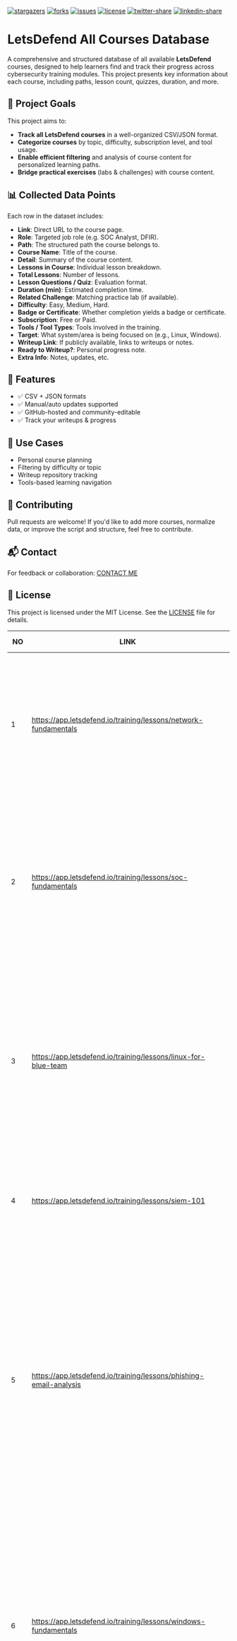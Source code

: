 [![stargazers](https://img.shields.io/github/stars/adnan-kutay-yuksel/letsdefend-all-courses-database)](https://github.com/adnan-kutay-yuksel/letsdefend-all-courses-database/stargazers)
[![forks](https://img.shields.io/github/forks/adnan-kutay-yuksel/letsdefend-all-courses-database)](https://github.com/adnan-kutay-yuksel/letsdefend-all-courses-database/network/members)
[![issues](https://img.shields.io/github/issues/adnan-kutay-yuksel/letsdefend-all-courses-database)](https://github.com/adnan-kutay-yuksel/letsdefend-all-courses-database/issues)
[![license](https://img.shields.io/github/license/adnan-kutay-yuksel/letsdefend-all-courses-database)](https://github.com/adnan-kutay-yuksel/letsdefend-all-courses-database/blob/main/LICENSE)
[![twitter-share](https://img.shields.io/twitter/url?style=social&url=https%3A%2F%2Fgithub.com%2Fadnan-kutay-yuksel%2Fletsdefend-all-courses-database)](https://twitter.com/intent/tweet?text=Check%20out%20the%20LetsDefend%20Courses%20Database%20project%20on%20GitHub!&url=https%3A%2F%2Fgithub.com%2Fadnan-kutay-yuksel%2Fletsdefend-all-courses-database)
[![linkedin-share](https://img.shields.io/badge/Share-on%20LinkedIn-blue)](https://www.linkedin.com/shareArticle?mini=true&url=https%3A%2F%2Fgithub.com%2Fadnan-kutay-yuksel%2Fletsdefend-all-courses-database&title=Check%20out%20the%20LetsDefend%20Courses%20Database%20project&summary=Explore%20all%20courses%20from%20LetsDefend%20in%20a%20well-organized%20database!&source=LinkedIn)


# LetsDefend All Courses Database

A comprehensive and structured database of all available **LetsDefend** courses, designed to help learners find and track their progress across cybersecurity training modules. This project presents key information about each course, including paths, lesson count, quizzes, duration, and more.

## 🎯 Project Goals
 
This project aims to:

- **Track all LetsDefend courses** in a well-organized CSV/JSON format.
- **Categorize courses** by topic, difficulty, subscription level, and tool usage.
- **Enable efficient filtering** and analysis of course content for personalized learning paths.
- **Bridge practical exercises** (labs & challenges) with course content.

## 📊 Collected Data Points

Each row in the dataset includes:

- **Link**: Direct URL to the course page.
- **Role**: Targeted job role (e.g. SOC Analyst, DFIR).
- **Path**: The structured path the course belongs to.
- **Course Name**: Title of the course.
- **Detail**: Summary of the course content.
- **Lessons in Course**: Individual lesson breakdown.
- **Total Lessons**: Number of lessons.
- **Lesson Questions / Quiz**: Evaluation format.
- **Duration (min)**: Estimated completion time.
- **Related Challenge**: Matching practice lab (if available).
- **Difficulty**: Easy, Medium, Hard.
- **Badge or Certificate**: Whether completion yields a badge or certificate.
- **Subscription**: Free or Paid.
- **Tools / Tool Types**: Tools involved in the training.
- **Target**: What system/area is being focused on (e.g., Linux, Windows).
- **Writeup Link**: If publicly available, links to writeups or notes.
- **Ready to Writeup?**: Personal progress note.
- **Extra Info**: Notes, updates, etc.

## 🚀 Features

- ✅ CSV + JSON formats
- ✅ Manual/auto updates supported
- ✅ GitHub-hosted and community-editable
- ✅ Track your writeups & progress

## 🧠 Use Cases

- Personal course planning
- Filtering by difficulty or topic
- Writeup repository tracking
- Tools-based learning navigation

## 🤝 Contributing

Pull requests are welcome! If you'd like to add more courses, normalize data, or improve the script and structure, feel free to contribute.

## 📬 Contact

For feedback or collaboration: [CONTACT ME](mailto:a.k.yuksel@hotmail.com)

## 📄 License

This project is licensed under the MIT License. See the [LICENSE](LICENSE) file for details.





| **NO** | **LINK** | **ROLE** | **PATH** | **COURSE NAME** | **DETAIL** | **LESSONS IN COURSE** | **TOTAL LESSONS** | **LESSON QUESTIONS** | **LESSON QUIZ** | **DURATION  (MIN)** | **RELATED CHALLENGE** | **DIFFICULTY** | **SUBSCRIPTION** | **TOOLS** | **TOOL TYPES** | **TARGET** | **WRITEUP LINK** |
|---|---|---|---|---|---|---|---|---|---|---|---|---|---|---|---|---|---|
| 1 | https://app.letsdefend.io/training/lessons/network-fundamentals | Security Analyst | Career Switch to Cybersecurity Cybersecurity for Students Google Cybersecurity Certificate Preparation Path CompTIA CySA+ Preparation Path | Network Fundamentals | Every SOC Analyst needs to understand how the network works. With this strong basic knowledge, other technical stuff will be easier to understand. | About Network Fundamentals Course Introduction to Network Fundamentals Types of Networks Network Topologies OSI Reference Model Network Devices TCP/IP Model IP Addressing Mechanism Network Address Translation (NAT) | 9 | 16 | 1 | 90 | - | Beginner | Free | - | - | Network | https://medium.com/traditional-cyber-security/letsdefend-network-fundamentals-course-writeup-84e67ff4fe01 |
| 2 | https://app.letsdefend.io/training/lessons/soc-fundamentals | Security Analyst | Google Cybersecurity Certificate Preparation Path CompTIA CySA+ Preparation Path SOC Analyst Learning Path | SOC Fundamentals | This training explains how SOC works and which tools we use for investigation. Very good start for beginners. | Introduction to SOC SOC Types and Roles SOC Analyst and Their Responsibilities SIEM and Analyst Relationship Log Management EDR - Endpoint Detection and Response SOAR (Security Orchestration Automation and Response) Threat Intelligence Feed Common Mistakes made by SOC Analysts | 9 | 11 | 1 | 30 | - | Beginner | Free |  |  | Mixed | - |
| 3 | https://app.letsdefend.io/training/lessons/linux-for-blue-team | Security Analyst | Career Switch to Cybersecurity Cybersecurity for Students Google Cybersecurity Certificate Preparation Path CompTIA CySA+ Preparation Path | Linux for Blue Team | Linux fundamentals for getting started in cybersecurity | About This Course Introduction to Linux Linux File System Hierarchy Basic Terminal Commands - 1 Basic Terminal Commands - 2 Permissions Management User Management and Groups Archive File Formats Process Management Network Management Package Management Service Management Scheduled Tasks | 13 | 21 | 1 | 240 | - | Beginner | Free | - | - | Linux | https://medium.com/traditional-cyber-security/letsdefend-linux-for-blue-team-course-writeup-207e321c55a8 |
| 4 | https://app.letsdefend.io/training/lessons/siem-101 | Security Analyst | SIEM Engineer Career Path Google Cybersecurity Certificate Preparation Path SOC Analyst Learning Path | SIEM 101 | What do SOC Analysts need to know about SIEM? | SIEM Introduction Log Collection Log Aggregation and Parsing Log Storage Alerting | 5 | 8 | 1 | 30 | - | Beginner | Free | - | - | Mixed | https://medium.com/traditional-cyber-security/letsdefend-siem-101-course-writeup-07176df6f509 |
| 5 | https://app.letsdefend.io/training/lessons/phishing-email-analysis | Security Analyst | CompTIA CySA+ Preparation Path SOC Analyst Learning Path | Phishing Email Analysis | Learn how to analysis of the most common attack vector in the cyber security industry. | Introduction to Phishing Information Gathering What is an Email Header and How to Read Them? Email Header Analysis Static Analysis Dynamic Analysis Additional Techniques Practice with SOC Alert 86 - SOC141 - Phishing URL Detected 82 - SOC140 - Phishing Mail Detected - Suspicious Task Scheduler 52 - SOC120 - Phishing Mail Detected - Internal to Internal 45 - SOC114 - Malicious Attachment Detected - Phishing Alert CHALLENGE - Phishing Email | 7 | 11 | 1 | 60 | 1 | Beginner | Free |  |  | Mixed | - |
| 6 | https://app.letsdefend.io/training/lessons/windows-fundamentals | Security Analyst | Career Switch to Cybersecurity Cybersecurity for Students CompTIA CySA+ Preparation Path | Windows Fundamentals | As a SOC Analyst or an analyst candidate, you should learn Windows operating system fundamentals. | About the Windows Fundamentals Course Introduction to Windows Windows Filesystems Directory Structure Windows Command Line Windows Users and Groups Permissions Management on Windows Windows Process Management Windows Services Task Scheduler Windows Windows Registry Windows Firewall Event Logs Windows Management Instrumentation (WMI) | 14 | 32 | 1 | 240 | - | Beginner | Free | Process Hacker | Forensics Tools | Mixed | https://medium.com/traditional-cyber-security/letsdefend-windows-fundamentals-course-writeup-2be4d182fe35 |
| 7 | https://app.letsdefend.io/training/lessons/data-management | Security Analyst | - | Data Management | Learn how to manage your data in the corporate network | Introduction to Data Management Data Models Building a Database Lab SQL(Structured Query Language) SQL(Structured Query Language) - 2 SQL(Structured Query Language) - 3 | 6 | 26 | 1 | 60 | - | Beginner | Premium |  |  | Mixed | - |
| 8 | https://app.letsdefend.io/training/lessons/identifying-threats-and-malicious-software | Incident Responder | - | Identifying Threats and Malicious Software | Learn to identify common threats and malicious software in this cybersecurity course on LetsDefend. | Introduction System Vulnerabilities and Security Measures Key Threats and Mitigation Strategies Physical Security Threats Understanding Malicious Software Various Types of Malicious Software Hardware and Device Considerations Recap the Lessons for Security+ | 8 | 19 | 1 | 60 | - | Easy | Premium | - | - | Mixed | - |
| 9 | https://app.letsdefend.io/training/lessons/understanding-types-of-attacks | Incident Responder | - | Understanding Types of Attacks | Master cyber threats with the "Understanding Types of Attacks" course for CompTIA Security+ on LetsDefend. Learn key attack types and defense strategies! | Introduction Understanding Social Engineering Social Engineering Attacks Identifying Network Attacks Network-Based Attacks and Prevention Strategies Understanding Password-Based Attacks Recap of Understanding Types of Attacks | 7 | 17 | 1 | 45 | - | Easy | Premium |  |  | Mixed | - |
| 10 | https://app.letsdefend.io/training/lessons/threat-hunting-tools | Threat Hunter | - | Threat Hunting Tools | Discover key techniques in threat hunting tools, mastering cybersecurity strategies and fortifying your digital defenses with practical, in-depth training. | Categories of Threat Hunting Tools Data Collection Tools Data Analysis Tools Network Monitoring Tools Endpoint Detection and Response (EDR) Tools Cyber Threat Intelligence (CTI) Tools Integration and Automation of Threat Hunting Tools | 7 | 11 | 1 | 90 | - | Easy | Premium |  |  | Mixed | https://akyuksel.medium.com/letsdefend-threat-hunting-tools-course-writeup-4a0975eb10fc |
| 11 | https://app.letsdefend.io/training/lessons/introduction-to-threat-hunting | Threat Hunter | - | Introduction to Threat Hunting | Learn the essentials of threat hunting in cybersecurity. This course teaches you to identify and analyze security threats, equipping you with real-world protection skills. | Introduction Threat Hunting Team and Competencies Threat Hunting Methodologies Hypothesis-Driven Approach IoC-Based Approach Threat Hunting Life Cycle | 6 | 8 | 1 | 60 | - | Easy | Premium |  |  | Mixed | - |
| 12 | https://app.letsdefend.io/training/lessons/data-recovery | DFIR | - | Data Recovery | Gain expert techniques in data recovery. Learn to retrieve lost information with practical skills and insights from industry professionals. | Introduction to Data Recovery Digital Forensics and Data Recovery Data Carving Data Recovery Data Recovery with Autopsy Hard Disk Drive(HDD) and Solid-State Drive(SSD) | 6 | 12 | 1 | 120 | - | Easy | Premium |  |  | Mixed | - |
| 13 | https://app.letsdefend.io/training/lessons/aws-forensics | Cloud Security Engineer | - | AWS Forensics | Learn AWS forensics techniques, focusing on cloud security investigations and threat analysis best practices. | Introduction Understanding the Cloud Forensics Cloud Service Models Shared Responsibility Model Amazon IaaS (Infrastructure as a Service) Model Digital Forensics on AWS Memory Imaging on AWS Disk Forensics on AWS | 8 | 13 | 1 | 120 | - | Easy | Premium |  |  | Mixed | - |
| 14 | https://app.letsdefend.io/training/lessons/before-the-dfir | DFIR | - | Before the DFIR | Build DFIR skills with 'Before the DFIR' covering methodology, preparation, tool selection, first response, and team communication essentials. | Introduction DFIR Methodology Importance of the Preparation Phase Selection of Tools and Techniques First Response and Emergency Procedures Team Communication and Coordination | 6 | 8 | 1 | 60 | - | Easy | Premium |  |  | Mixed | - |
| 15 | https://app.letsdefend.io/training/lessons/understanding-malware | DFIR | DFIR Learning Path | Understanding Malware | Explore malware intricacies with 'Understanding Malware': a DFIR-centric course to develop your skills in digital forensics and incident response. | Introduction Types of Malware Threat Actor Groups C2 Technologies | 4 | 13 | 1 | 45 | - | Easy | Premium |  |  | Mixed | - |
| 16 | https://app.letsdefend.io/training/lessons/software-development-basics-and-sdlc | Information Security Specialist | Information Security Specialist Career Path | Software Development Basics And SDLC | Discover the essentials of software development and explore the Software Development Life Cycle (SDLC) with our comprehensive course on LetsDefend. | Introduction to Software Development Basics Basic Definition for Software Development Definition of SDLC and the Need for SDLC SDLC Management Process SDLC Engineering Process SDLC Models DevOps and DevSecOps SDLC Standards And Guidelines | 8 | 11 | 1 | 60 | - | Easy | Premium |  |  | Mixed | - |
| 17 | https://app.letsdefend.io/training/lessons/new-generation-it-infrastructures | Information Security Specialist | Information Security Specialist Career Path | New Generation IT Infrastructures | Designed for InfoSec specialists, this course delves into advanced IT infrastructures, offering insights into cutting-edge technologies for a secure cybersecurity career. | Introduction to New Generation IT Infrastructures Cloud Computing Virtualization Internet of Things Cyber Physical Systems | 5 | 12 | 1 | 60 | - | Easy | Premium |  |  | Mixed | - |
| 18 | https://app.letsdefend.io/training/lessons/business-continuity-management | Information Security Specialist | Information Security Specialist Career Path | Business Continuity Management | Learn crucial strategies in "Business Continuity Management." Ensure your business stays resilient and operational during disruptions with this comprehensive course. | Introduction to Business Continuity Management Business Continuity Project Initiation Business Impact Analysis Resource Prioritization and Action Plan Backup and Business Continuity Infrastructure Training, Testing and Maintenance Business Continuity Guidelines | 7 | 9 | 1 | 60 | - | Easy | Premium |  |  | Mixed | - |
| 19 | https://app.letsdefend.io/training/lessons/how-to-investigate-a-siem-alert | Security Analyst | Career Switch to Cybersecurity Cybersecurity for Students SOC Analyst Learning Path | How to Investigate a SIEM Alert? | Learn how to effectively investigate SIEM alerts in our practical course. Boost your cybersecurity skills and stay ahead of threats! | Introduction to SIEM Alerts Detection Case Creation and Playbook Initiation Email Analysis Network and Log Analysis Endpoint Analysis Result | 7 | 20 | - | 120 | - | Easy | Free |  |  | Mixed | - |
| 20 | https://app.letsdefend.io/training/lessons/computer-crime-and-legal-issues | Information Security Specialist | Information Security Specialist Career Path | Computer Crime and Legal Issues | Explore the intersection of technology and law in understanding, preventing, and prosecuting computer-related crimes. | Introduction to Cybercrime and Legal Issues Categorization of Computer Crimes Categorization of Legal Systems and Laws Important Laws and Regulations Intellectual Property Protection Investigation Process and Evidence | 6 | 8 | 1 | 120 | - | Easy | Premium |  |  | Mixed | - |
| 21 | https://app.letsdefend.io/training/lessons/physical-security | Information Security Specialist | Information Security Specialist Career Path | Physical Security | Master the art of safeguarding digital infrastructure with expertly crafted physical security strategies in this indispensable Blue Team course. | Introduction to Physical Security Developing A Physical Security Roadmap Site Selection and Positioning of Critical Systems Physical Security Controls Environmental Controls Fire Prevention, Detection, and Suppression | 6 | 7 | 1 | 60 | - | Easy | Premium |  |  | Mixed | - |
| 22 | https://app.letsdefend.io/training/lessons/security-audit-and-testing | Information Security Specialist | Information Security Specialist Career Path Google Cybersecurity Certificate Preparation Path | Security Audit and Testing | Learn how to assess and enhance the security posture of systems through comprehensive auditing and testing methodologies. | Introduction to Security Audit and Testing Security Audit Security Controls and Penetration Tests - 1 Security Controls and Penetration Tests - 2 Functional Controls | 5 | 8 | 1 | 60 | - | Easy | Premium |  |  | Mixed | - |
| 23 | https://app.letsdefend.io/training/lessons/aws-identity-and-access-management | Cloud Security Engineer | AWS Security Learning Path | AWS Identity and Access Management | Learn how to effectively manage user identities and control access to AWS resources. | Introduction to AWS IAM IAM Basics and Concepts User Management Group and Role Management Group and Role Management - 2 Policy Management Access Keys and Multi-factor Authentication (MFA) | 7 | 14 | - | 60 | - | Easy | Premium |  |  | Mixed | - |
| 24 | https://app.letsdefend.io/training/lessons/aws-incident-manager-system-manager | Cloud Security Engineer | AWS Security Learning Path | AWS Incident Manager - System Manager | Learn to effectively manage and respond to incidents within AWS environments using Incident Manager and System Manager tools. | Introduction to AWS Incident Management What is AWS System Manager? AWS Incident Manager AWS Incident Manager Real-World Example | 4 | 10 | - | 60 | - | Easy | Premium |  |  | Mixed | - |
| 25 | https://app.letsdefend.io/training/lessons/siem-basics-installation-and-configuration | Detection Engineer | SIEM Engineer Career Path CompTIA CySA+ Preparation Path Detection Engineering Path | SIEM Basics, Installation and Configuration | Discover the fundamentals of SIEM through hands-on installation and configuration guidance in this course | Introduction to SIEM SIEM Components Common SIEM Products SIEM Installation Planning SIEM Installation Planning - 2 SIEM Installation and Configuration To-Do List after SIEM Installation | 7 | 9 | 1 | 45 | - | Easy | Free |  |  | Mixed | - |
| 26 | https://app.letsdefend.io/training/lessons/introduction-to-powershell | Detection Engineer | Detection Engineering Path Programming for Cybersecurity | Introduction to PowerShell | Discover PowerShell essentials: installation, commands, optimization, and error handling | Introduction to PowerShell Installing the Powershell Environment Basics of Powershell Commands Basics of Powershell Commands - 2 File and Directory Operations in Powershell Optimization and Error Handling | 6 | 14 | 1 | 120 | - | Easy | Premium |  |  | Mixed | - |
| 27 | https://app.letsdefend.io/training/lessons/password-management | Detection Engineer | Detection Engineering Path | Password Management | Secure your digital world with our Password Management course, empowering you to protect your valuable information | Password Creation Principles Password Update and Change Password Storage and Encryption Password Sharing and Communication Password Theft and Threats Password Managers and Automatic Encryption Tools | 6 | 10 | 1 | 60 | - | Easy | Premium |  |  | Mixed | - |
| 28 | https://app.letsdefend.io/training/lessons/network-packet-analysis | Security Analyst | Google Cybersecurity Certificate Preparation Path CompTIA CySA+ Preparation Path | Network Packet Analysis | Master network analysis: diagnose issues, detect threats, optimize performance with packet inspection. Learn protocols & tools. | Introduction to Network Packet Analysis TcpDump Wireshark Tshark NetworkMiner | 5 | 8 | 1 | 120 | - | Easy | Free |  |  | Mixed | - |
| 29 | https://app.letsdefend.io/training/lessons/cyber-kill-chain | Security Analyst | CompTIA CySA+ Preparation Path SOC Analyst Learning Path | Cyber Kill Chain | Cyber Kill Chain is important for the SOC analyst to have a better understanding of the stages of a cyber attack and to determine which action(s) the cyber attack starts with and which action(s) follows. | Introduction to Cyber Kill Chain Cyber Kill Chain Steps Reconnaissance Weaponization Delivery Exploitation Installation Command and Control (C2) Actions on Objectives | 9 | 13 | 1 | 60 | - | Easy | Free |  |  | Mixed | - |
| 30 | https://app.letsdefend.io/training/lessons/mitre-attck-framework | Security Analyst | CompTIA CySA+ Preparation Path SOC Analyst Learning Path | MITRE ATT&CK Framework | MITRE ATT&CK Framework, an important structure for SOC analysts will be covered. This is an entry-level training that consists mainly of theoretical knowledge. | Introductory Information About MITRE Course Introduction to MITRE Matrix Tactics Techniques and Sub-Techniques Mitigations Groups Software | 8 | 19 | 1 | 60 | - | Easy | Free |  |  | Mixed | - |
| 31 | https://app.letsdefend.io/training/lessons/network-protocols-2 | Security Analyst | Career Switch to Cybersecurity Cybersecurity for Students Google Cybersecurity Certificate Preparation Path | Network Protocols - 2 | Learn fundamentals of the application level protocols such as FTP, HTTP, SSH, etc. | Introduction to Network Protocols - 2 File Transfer Protocol (FTP) - 1 File Transfer Protocol (FTP) - 2 Secure Shell Protocol (SSH) Hypertext Transfer Protocol (HTTP) - 1 Hypertext Transfer Protocol (HTTP) - 2 Dynamic Host Configuration Protocol (DHCP) | 70 | 20 | 1 | 120 | - | Easy | Free |  |  | Mixed | https://akyuksel.medium.com/letsdefend-network-protocols-2-course-writeup-8cdde933698e |
| 32 | https://app.letsdefend.io/training/lessons/security-solutions | Security Analyst | Google Cybersecurity Certificate Preparation Path SOC Analyst Learning Path | Security Solutions | Get familiar with Firewall, IPS/IDS, Antivirus, EDR and more! | Introduction to Security Solutions Intrusion Detection System (IDS) Intrusion Prevention System (IPS) Firewall Endpoint Detection and Response (EDR) Antivirus Software (AV) Sandbox Solutions Data Loss Prevention (DLP) Asset Management Solutions Web Application Firewall (WAF) Load Balancer Proxy Server Email Security Solutions | 13 | 28 | 1 | 180 | - | Easy | Premium |  |  | Mixed | - |
| 33 | https://app.letsdefend.io/training/lessons/network-protocols | Security Analyst | Career Switch to Cybersecurity Cybersecurity for Students Google Cybersecurity Certificate Preparation Path | Network Protocols | If you want to investigate suspicious network activities, you need to know how network protocols work and what evidence you can extract. Learn how it works and how you can use it as an analyst. | Introduction to Network Protocols Transmission Control Protocol (TCP) - 1 Transmission Control Protocol (TCP) - 2 User Datagram Protocol (UDP) Domain Name System (DNS) - 1 Domain Name System (DNS) - 2 Telnet (Teletype Network) Protocol | 70 | 20 | 1 | 120 | - | Easy | Free | Wireshark | Traffic Analysis Tools | Mixed | https://medium.com/traditional-cyber-security/letsdefend-network-protocols-course-writeup-e6736fe599ba |
| 34 | https://app.letsdefend.io/training/lessons/network-fundamentals-ii | Security Analyst | Career Switch to Cybersecurity Cybersecurity for Students Google Cybersecurity Certificate Preparation Path CompTIA CySA+ Preparation Path | Network Fundamentals II | With this course, you'll get deep into the network details. | Introduction to Network Fundamentals 2 Basic Concepts Virtual Local Area Network (VLAN) Virtual Private Network (VPN) Network Protocols OSI Reference Model Media Access Control (MAC) Address Address Resolution Protocol (ARP) Internet Protocol (IP) Internet Control Message Protocol (ICMP) Routing | 11 | 25 | 1 | 90 | - | Easy | Premium | - | - | Mixed | https://medium.com/traditional-cyber-security/letsdefend-network-fundamentals-ii-course-writeup-1a3989a2b734 |
| 35 | https://app.letsdefend.io/training/lessons/malware-analysis-fundamentals | Security Analyst | Career Switch to Cybersecurity Cybersecurity for Students CompTIA CySA+ Preparation Path Malware Analysis Skill Path SOC Analyst Learning Path | Malware Analysis Fundamentals | Malware Analysis Fundamentals | Introduction to Malware Analysis How Malware Analysis Help SOC Analysts Malware Definition and Malware Types What Should a Malware Analyst Know Which Approach Should You Choose When Analyzing Malware? Dynamic Analysis Example Using AnyRun 29 Addresses to Analyze Malware Faster Practice with SOC Alert 14 - SOC104 - Malware Detected 83 - SOC119 - Proxy - Malicious Executable File Detected 36 - SOC104 - Malware Detected 85 - SOC109 - Emotet Malware Detected CHALLENGE - Malicious Doc CHALLENGE - Malicious VBA CHALLENGE - Remote Working | 7 | 13 | 1 | - | 3 | Easy | Free |  |  | Mixed | - |
| 36 | https://app.letsdefend.io/training/lessons/google-cloud-forensics | Cloud Security Engineer | - | Google Cloud Forensics | Elevate your Google Cloud Forensics skills through practical exercises. Strengthen your cybersecurity expertise and effectively secure cloud environments. | Introduction Understanding the Cloud Forensics Cloud Service Models Shared Responsibility Model Google Cloud Platform IaaS Model Digital Forensics On Google Cloud Memory Imaging On Google Cloud Digital Forensics Workstation on Google Cloud | 8 | 13 | 1 | 120 | - | Medium | Premium |  |  | Mixed | - |
| 37 | https://app.letsdefend.io/training/lessons/linux-data-acquisition | DFIR | - | Linux Data Acquisition | Learn Linux data acquisition to boost your cybersecurity skills. Acquire practical techniques for effectively safeguarding vital information today. | Introduction  Volatile and Non-Volatile Data on Linux  Live Data Acquisition on Linux  Live Data Acquisition Tools for Linux  Live Data Acquisition Example  Dynamic Acquisition on Linux  Dynamic Acquisition on Linux - 2  Copy and Duplicate on Linux  Secure Data Copy Tools for Linux  Linux Data Acquisition  | 9 | 20 | 1 | 180 | - | Medium | Premium |  |  | Mixed | - |
| 38 | https://app.letsdefend.io/training/lessons/azure-forensics | Cloud Security Engineer | - | Azure Forensics | Explore Azure Forensics to build essential skills for investigating cloud security incidents. Engage with real-world scenarios to safeguard data. | Introduction Understanding the Cloud Forensics Cloud Service Models Shared Responsibility Model Azure IaaS (Infrastructure as a Service) Model Digital Forensics on Azure Memory Imaging on Azure Digital Forensics Workstation on Azure | 8 | 13 | 1 | 120 | - | Medium | Premium |  |  |  | - |
| 39 | https://app.letsdefend.io/training/lessons/windows-data-acquisition | DFIR | DFIR Learning Path | Windows Data Acquisition | Enhance your cybersecurity skills with the "Windows Data Acquisition" course on LetsDefend. Master techniques for effective data retrieval and analysis on Windows systems. |  |  |  |  |  |  | Medium | Premium |  |  |  | - |
| 40 | https://app.letsdefend.io/training/lessons/basics-of-hard-disks-and-file-systems | DFIR | DFIR Learning Path | Basics of Hard Disks and File Systems | Explore the fundamentals of hard disks and file systems in this course, essential for Digital Forensics and Incident Response (DFIR) skills. |  |  |  |  |  |  | Medium | Premium |  |  |  | - |
| 41 | https://app.letsdefend.io/training/lessons/identity-and-access-management | Information Security Specialist | Information Security Specialist Career Path | Identity and Access Management | Develop critical cybersecurity skills with the "Identity and Access Management" course on LetsDefend. |  |  |  |  |  |  | Medium | Premium |  |  |  | - |
| 42 | https://app.letsdefend.io/training/lessons/asset-management-and-data-classification | Information Security Specialist | Information Security Specialist Career Path | Asset Management and Data Classification | Learn asset management and data classification. Master asset categorization, valuation, and data protection techniques for robust cyber defense. |  |  |  |  |  |  | Medium | Premium |  |  |  | - |
| 43 | https://app.letsdefend.io/training/lessons/dfir-with-edr | DFIR | DFIR Learning Path | DFIR with EDR | Gain practical DFIR skills with EDR in this course. Learn to detect, analyze, and respond to cyber threats effectively. Advance your cybersecurity expertise today! |  |  |  |  |  |  | Medium | Premium |  |  |  | - |
| 44 | https://app.letsdefend.io/training/lessons/advanced-windows-forensics | DFIR | - | Advanced Windows Forensics | Discover "Advanced Windows Forensics," a course designed to teach advanced techniques for investigating, analyzing, and solving complex cybercrimes. Ideal for professionals. |  |  |  |  |  |  | Medium | Premium |  |  |  | - |
| 45 | https://app.letsdefend.io/training/lessons/aws-shield | Cloud Security Engineer | AWS Security Learning Path | AWS Shield | Learn AWS Shield essentials: Secure your cloud infrastructure with effective DDoS protection strategies for reliable application defense on Amazon Web Services. |  |  |  |  |  |  | Medium | Premium |  |  |  | - |
| 46 | https://app.letsdefend.io/training/lessons/email-forensics | DFIR | DFIR Learning Path | Email Forensics | Explore the intricacies of email evidence with our "Email Forensics" course, focusing on investigation and analysis techniques. |  |  |  |  |  |  | Medium | Premium |  |  |  | - |
| 47 | https://app.letsdefend.io/training/lessons/information-security-guidelines | Information Security Specialist | Information Security Specialist Career Path | Information Security Guidelines | Learn critical Information Security Guidelines to safeguard data and enhance cybersecurity skills with our comprehensive course. |  |  |  |  |  |  | Medium | Premium |  |  |  | - |
| 48 | https://app.letsdefend.io/training/lessons/anti-forensic-techniques | DFIR | DFIR Learning Path | Anti-Forensic Techniques | Learn advanced strategies to conceal digital traces in our 'Anti-Forensic Techniques' course for cybersecurity professionals. |  |  |  |  |  |  | Medium | Premium |  |  |  | - |
| 49 | https://app.letsdefend.io/training/lessons/network-forensics | DFIR | DFIR Learning Path | Network Forensics | Discover Network Forensics techniques through hands-on labs using advanced cybersecurity tools. |  |  |  |  |  |  | Medium | Premium |  |  |  | - |
| 50 | https://app.letsdefend.io/training/lessons/system-architecture-and-hardware-security | Information Security Specialist | Information Security Specialist Career Path | System Architecture and Hardware Security | Explore the relationship between system architecture and hardware security in this course. |  |  |  |  |  |  | Medium | Premium |  |  |  | - |
| 51 | https://app.letsdefend.io/training/lessons/risk-management | Information Security Specialist | Information Security Specialist Career Path | Risk Management | Strengthen the risk management skills of information security professionals with specialized training tailored to the digital environment. |  |  |  |  |  |  | Medium | Premium |  |  |  | - |
| 52 | https://app.letsdefend.io/training/lessons/cloud-armor-network-security | Cloud Security Engineer | - | Cloud Armor Network Security | Learn how to safeguard your cloud infrastructure with advanced network security techniques in the Cloud Armor Network Security course. |  |  |  |  |  |  | Medium | Premium |  |  |  | - |
| 53 | https://app.letsdefend.io/training/lessons/aws-cloudtrail-unveiling-aws-account-activity | Cloud Security Engineer | AWS Security Learning Path | AWS CloudTrail: Unveiling AWS Account Activity | AWS CloudTrail allows for detailed monitoring and auditing of your AWS account activity, enabling robust security and compliance measures for your cloud environment. | Introduction to AWS CloudTrail Course What is AWS CloudTrail? Interpreting CloudTrail Real World Examples | 4 | 13 | - | 45 | - | Medium | Premium |  |  |  | - |
| 54 | https://app.letsdefend.io/training/lessons/information-security-basics | Information Security Specialist | Information Security Specialist Career Path | Information Security Basics | This course equips learners with vital skills to fortify digital defenses against evolving cyber threats in information security. |  |  |  |  |  |  | Medium | Premium |  |  |  | - |
| 55 | https://app.letsdefend.io/training/lessons/amazon-virtual-private-cloud-vpc | Cloud Security Engineer | AWS Security Learning Path | Amazon Virtual Private Cloud (VPC) | This course covers Amazon Virtual Private Cloud (VPC) to enhance your understanding of cloud security in AWS environments. | Introduction to This Course Introduction to Amazon VPC Key Components of Amazon VPC VPC Peering Connections VPC Security Best Practices VPC Flow Logs | 6 | 13 | - | - | - | Medium | Premium |  |  |  | - |
| 56 | https://app.letsdefend.io/training/lessons/gcp-cloud-logging | Cloud Security Engineer | - | GCP Cloud Logging | Explore the essentials of Google Cloud Platform (GCP) Cloud Logging in this course, gaining expertise in efficient log management, analysis within the GCP environment. | Introduction to Google Cloud Operations Suite Setting Up Example Instance What is GCP Cloud Monitoring? Analyzing GCP Logs Detecting Web Attacks on GCP | 5 | 15 | - | 60 |  | Medium | Premium |  |  |  | - |
| 57 | https://app.letsdefend.io/training/lessons/aws-waf | Cloud Security Engineer | AWS Security Learning Path | AWS WAF: Defending Web Applications in the Cloud | Learn to secure web applications in the cloud with 'AWS WAF,' mastering defense strategies for enhanced protection | Introduction to AWS WAF Basic Concepts of AWS WAF Advanced AWS WAF Configurations Best Practices for AWS WAF Blocking SQL Injection Attacks with AWS WAF | 5 | 7 | - | 60 | - | Medium | Premium |  |  |  | - |
| 58 | https://app.letsdefend.io/training/lessons/aws-s3-basics | Cloud Security Engineer | AWS Security Learning Path | AWS S3 Basics | Discover AWS S3 basics in cybersecurity, emphasizing secure data storage practices |  |  |  |  |  |  | Medium | Premium |  |  |  | - |
| 59 | https://app.letsdefend.io/training/lessons/organizational-structure-and-human-resource | Information Security Specialist | Information Security Specialist Career Path | Organizational Structure and Human Resource Security | Navigate organizational security with a focus on structure and human resources in this insightful course. |  |  |  |  |  |  | Medium | Premium |  |  |  | - |
| 60 | https://app.letsdefend.io/training/lessons/aws-cloudwatch | Cloud Security Engineer | AWS Security Learning Path | AWS CloudWatch | Master AWS CloudWatch for cybersecurity, gaining advanced insights and proactive monitoring capabilities to fortify and safeguard your cloud infrastructure. |  |  |  |  |  |  | Medium | Premium |  |  |  | - |
| 61 | https://app.letsdefend.io/training/lessons/soar-fundamentals | Detection Engineer | SIEM Engineer Career Path CompTIA CySA+ Preparation Path Detection Engineering Path | SOAR Fundamentals | Acquire foundational knowledge in Security Orchestration, Automation, and Response (SOAR) in this introductory course |  |  |  |  |  |  | Medium | Premium |  |  |  | - |
| 62 | https://app.letsdefend.io/training/lessons/cyber-threat-intelligence-for-detection | Detection Engineer | Detection Engineering Path | Cyber Threat Intelligence for Detection | Learn how to use Cyber Threat Intelligence to develop effective strategies for detecting threats in cybersecurity |  |  |  |  |  |  | Medium | Premium |  |  |  | - |
| 63 | https://app.letsdefend.io/training/lessons/xdr-edr-threat-analysis-custom-rule | Detection Engineer | Detection Engineering Path | XDR/EDR Threat Analysis & Custom Rule | Master threat analysis and custom rule creation in XDR and EDR platforms with our specialized course |  |  |  |  |  |  | Medium | Premium |  |  |  | - |
| 64 | https://app.letsdefend.io/training/lessons/introduction-to-python | Detection Engineer | Google Cybersecurity Certificate Preparation Path CompTIA CySA+ Preparation Path Detection Engineering Path Programming for Cybersecurity | Introduction to Python | Master Python for cybersecurity threat detection as a detection engineer |  |  |  |  |  |  | Medium | Premium |  |  |  | - |
| 65 | https://app.letsdefend.io/training/lessons/introduction-to-bash-scripting | Detection Engineer | Google Cybersecurity Certificate Preparation Path Detection Engineering Path Programming for Cybersecurity | Introduction to Bash Scripting | Enhance your skills in cybersecurity detection with introductory Bash scripting. |  |  |  |  |  |  | Medium | Premium |  |  |  | - |
| 66 | https://app.letsdefend.io/training/lessons/windows-system-security-2 | Detection Engineer | Detection Engineering Path | Windows System Security - 2 | Advanced Windows System Security course: Elevate your expertise in securing Windows-based systems with in-depth insights and hands-on techniques. |  |  |  |  |  |  | Medium | Premium |  |  |  | - |
| 67 | https://app.letsdefend.io/training/lessons/authentication-and-authorization | Detection Engineer | Detection Engineering Path | Authentication and Authorization | Empower detection engineers with cybersecurity authentication and authorization expertise |  |  |  |  |  |  | Medium | Premium |  |  |  | - |
| 68 | https://app.letsdefend.io/training/lessons/spring4shell | Incident Responder | - | Spring4Shell | This course covers the Spring4Shell vulnerability, teaching effective detection and mitigation strategies |  |  |  |  |  |  | Medium | Free |  |  |  | - |
| 69 | https://app.letsdefend.io/training/lessons/introduction-to-system-security-2 | Detection Engineer | Detection Engineering Path | Introduction to System Security - 2 | Continue to learn System Security details |  |  |  |  |  |  | Medium | Free |  |  |  | - |
| 70 | https://app.letsdefend.io/training/lessons/introduction-to-system-security | Detection Engineer | Detection Engineering Path | Introduction to System Security | For detection engineers, this course delves into system security, emphasizing threat detection and prevention | System Security Overview Operating Systems Process and Memory Management File and Network Management Patch Management, Update and Upgrade Log Infrastructure | 6 | 11 | 1 | 45 | - | Medium | Premium | - | - | Mixed | https://medium.com/t%C3%BCrk%C3%A7e-i%CC%87%C3%A7erikler/letsdefend-introduction-to-system-security-writeup-rehberi-a872496772dd |
| 71 | https://app.letsdefend.io/training/lessons/network-security | Detection Engineer | SIEM Engineer Career Path Detection Engineering Path | Network Security | Learn how to secure networks effectively and protect against potential threats |  |  |  |  |  |  | Medium | Premium |  |  |  | - |
| 72 | https://app.letsdefend.io/training/lessons/linuxunix-system-security | Detection Engineer | Detection Engineering Path | Linux/Unix System Security | Learn how to safeguard Linux/Unix systems with comprehensive security measures in this in-depth course. |  |  |  |  |  |  | Medium | Premium |  |  |  | - |
| 73 | https://app.letsdefend.io/training/lessons/saml-vulnerabilities-and-detection | Incident Responder | - | SAML Vulnerabilities and Detection | Detect SAML attacks effectively to secure your organization's systems. |  |  |  |  |  |  | Medium | Premium |  |  |  | - |
| 74 | https://app.letsdefend.io/training/lessons/network-design-and-security-products | Detection Engineer | Google Cybersecurity Certificate Preparation Path CompTIA CySA+ Preparation Path Detection Engineering Path | Network Design and Security Products | This course offers an in-depth exploration of designing and securing computer networks, providing the knowledge and skills needed to create robust and protected digital environments. |  |  |  |  |  |  | Medium | Premium |  |  |  | - |
| 75 | https://app.letsdefend.io/training/lessons/secure-network-design | Detection Engineer | Google Cybersecurity Certificate Preparation Path CompTIA CySA+ Preparation Path Detection Engineering Path | Secure Network Design | Empowering experts with the knowledge and skills to create robust and resilient network architectures that prioritize security in an interconnected digital landscape. |  |  |  |  |  |  | Medium | Premium |  |  |  | - |
| 76 | https://app.letsdefend.io/training/lessons/go-for-cybersecurity | Security Analyst | Programming for Cybersecurity | Go for Cybersecurity | Discover how to detect and thwart malicious activity across various domains with our specialized Golang for Cybersecurity course. |  |  |  |  |  |  | Medium | Premium |  |  |  | - |
| 77 | https://app.letsdefend.io/training/lessons/detecting-web-attacks-2 | Security Analyst | CompTIA CySA+ Preparation Path SOC Analyst Learning Path | Detecting Web Attacks - 2 | The course focuses on equipping participants with the necessary skills to detect and prevent web attacks effectively. |  |  |  |  |  |  | Medium | Premium |  |  |  | - |
| 78 | https://app.letsdefend.io/training/lessons/cybersecurity-incident-handling-guide | Incident Responder | Google Cybersecurity Certificate Preparation Path Incident Responder Path | Cybersecurity Incident Handling Guide | Learn how to be ready to cyber incidents. |  |  |  |  |  |  | Medium | Premium |  |  |  | - |
| 79 | https://app.letsdefend.io/training/lessons/malicious-document-analysis | Security Analyst | Malware Analysis Skill Path SOC Analyst Learning Path | Malicious Document Analysis | Malicious document files are really popular nowadays. Generally, attackers use these files to gain initial access and we'll teach you how you can analyze these types of files. |  |  |  |  |  |  | Medium | Free |  |  |  | - |
| 80 | https://app.letsdefend.io/training/lessons/it-security-basis-for-corporates | Security Analyst | SOC Analyst Learning Path | IT Security Basis for Corporates | In this course, we will look at the basic questions to help you to evaluate your level of protection against cyber disasters on your infrastructure. |  |  |  |  |  |  | Medium | Free |  |  |  | - |
| 81 | https://app.letsdefend.io/training/lessons/splunk | Security Analyst | SIEM Engineer Career Path SOC Analyst Learning Path | Splunk | Use Splunk as a SOC member and be comfortable to search data. |  |  |  |  |  |  | Medium | Free |  |  |  | - |
| 82 | https://app.letsdefend.io/training/lessons/building-malware-analysis-lab | Security Analyst | Malware Analysis Skill Path SOC Analyst Learning Path | Building a Malware Analysis Lab | As an Analyst or Incident Responder, during the investigation sometimes we need a malware analysis environment. Let's look at how we can build it. |  |  |  |  |  |  | Medium | Free |  |  |  | - |
| 83 | https://app.letsdefend.io/training/lessons/job-hunting | Security Analyst | Career Switch to Cybersecurity Cybersecurity for Students Google Cybersecurity Certificate Preparation Path | Job Hunting | Find your dream job in the right way. Learn which steps you should follow. | Introduction to Job Hunting What Should You Expect? How and Where to Look for a Job? What to take into consideration on the Job Postings How to Prepare a Cybersecurity Resume Getting Ready for the Interview | 6 | 5 | 0 | 30 | - | Medium | Premium | - | - | - | - |
| 84 | https://app.letsdefend.io/training/lessons/introduction-to-cryptography | Security Analyst | Career Switch to Cybersecurity Cybersecurity for Students Google Cybersecurity Certificate Preparation Path CompTIA CySA+ Preparation Path | Introduction to Cryptology | Understand cryptology for a better cybersecurity mindset | Introduction to Cryptology Basic Concepts of Cryptology Types of Cryptography Symmetric Algorithms Historical Ciphers Objectives of Cryptography Random Number Generators Base64 Encoding/Decoding Hash Functions Digital Signatures SSL/TLS Protocol Cryptographic Attacks | 12 | 20 | 1 | 150 | - | Medium | Free | - | - | - | https://akyuksel.medium.com/letsdefend-introduction-to-cryptology-course-writeup-d64a65a6e68e |
| 85 | https://app.letsdefend.io/training/lessons/virustotal-for-soc-analysts | Security Analyst | CompTIA CySA+ Preparation Path Malware Analysis Skill Path SOC Analyst Learning Path | VirusTotal for SOC Analysts | Learn how to use VirusTotal to become a better SOC Analyst. |  |  |  |  |  |  | Medium | Premium |  |  |  | - |
| 86 | https://app.letsdefend.io/training/lessons/how-to-prepare-a-cyber-crisis-management-plan | Incident Responder | Incident Responder Path | How to Prepare a Cyber Crisis Management Plan? | Prepare a crisis management plan for your corporate. |  |  |  |  |  |  | Medium | Free |  |  |  | - |
| 87 | https://app.letsdefend.io/training/lessons/malware-traffic-analysis-with-wireshark | Security Analyst | Career Switch to Cybersecurity Cybersecurity for Students CompTIA CySA+ Preparation Path Malware Analysis Skill Path | Malware Traffic Analysis with Wireshark | Analyze the malware traffic with the most popular network analysis tool. |  |  |  |  |  |  | Medium | Free |  |  |  | - |
| 88 | https://app.letsdefend.io/training/lessons/cyber-threat-intelligence | Security Analyst | CompTIA CySA+ Preparation Path SOC Analyst Learning Path | Cyber Threat Intelligence | Start learning CTI types, attack surfaces, gathering TI data, and how to use them as a blue team member |  |  |  |  |  |  | Medium | Free |  |  |  | - |
| 89 | https://app.letsdefend.io/training/lessons/incident-management-101 | Security Analyst | SOC Analyst Learning Path | Incident Management 101 | Learn how to manage incidents and how incident management systems work |  |  |  |  |  |  | Medium | Free |  |  |  | - |
| 90 | https://app.letsdefend.io/training/lessons/detecting-brute-force-attacks | Security Analyst | CompTIA CySA+ Preparation Path SOC Analyst Learning Path | Detecting Brute Force Attacks | Learn how to detect brute force attacks against applications and systems |  |  |  |  |  |  | Medium | Free |  |  |  | - |
| 91 | https://app.letsdefend.io/training/lessons/web-attacks-101 | Security Analyst | CompTIA CySA+ Preparation Path SOC Analyst Learning Path | Detecting Web Attacks | Investigating web attacks as a SOC Analyst |  |  |  |  |  |  | Medium | Free |  |  |  | - |
| 92 | https://app.letsdefend.io/training/lessons/incident-response-linux | Incident Responder | Google Cybersecurity Certificate Preparation Path CompTIA CySA+ Preparation Path Incident Responder Path | Incident Response on Linux | Master Linux incident response to detect and mitigate threats efficiently. Enhance your cybersecurity skills with hands-on training. |  |  |  |  |  |  | Medium | Free |  |  |  | - |
| 93 | https://app.letsdefend.io/training/lessons/incident-response-windows | Incident Responder | Google Cybersecurity Certificate Preparation Path CompTIA CySA+ Preparation Path Incident Responder Path | Incident Response on Windows | Master incident response on Windows with this comprehensive course. Learn to detect, analyze, and mitigate threats effectively. |  |  |  |  |  |  | Medium | Free |  |  |  | - |
| 94 | https://app.letsdefend.io/training/lessons/threat-hunting-with-siem | Threat Hunter | - | Threat Hunting with SIEM | Learn threat hunting with SIEM tools. Detect, investigate, and respond to real-world threats using practical techniques and real data. |  |  |  |  |  |  | Hard | Premium |  |  |  | - |
| 95 | https://app.letsdefend.io/training/lessons/malware-anti-analysis-techniques | Malware Analyst | - | Malware Anti-Analysis Techniques | Master advanced Malware Anti-Analysis Techniques for stronger cybersecurity skills. Protect systems by understanding and bypassing common analysis methods. |  |  |  |  |  |  | Hard | Premium |  |  |  | - |
| 96 | https://app.letsdefend.io/training/lessons/dynamic-code-analysis | Malware Analyst | - | Dynamic Code Analysis | Develop your expertise in malware analysis using dynamic code analysis techniques. Gain crucial skills to analyze and mitigate malicious code effectively. |  |  |  |  |  |  | Hard | Premium |  |  |  | - |
| 97 | https://app.letsdefend.io/training/lessons/static-code-analysis | Malware Analyst | - | Static Code Analysis | Boost SOC team effectiveness with our Static Code Analysis course. Learn to analyze ransomware, detect vulnerabilities, and enhance cybersecurity defenses! |  |  |  |  |  |  | Hard | Premium |  |  |  | - |
| 98 | https://app.letsdefend.io/training/lessons/mastering-yara-for-malware-detection | Malware Analyst | - | Mastering YARA for Malware Detection | Learn the art of crafting YARA rules for effective malware detection, offering practical experience to boost your cybersecurity threat identification skills. |  |  |  |  |  |  | Hard | Premium |  |  |  | - |
| 99 | https://app.letsdefend.io/training/lessons/macos-forensics | DFIR | - | macOS Forensics | Learn essential macOS forensics to analyze, recover, and secure digital evidence for effective investigations. |  |  |  |  |  |  | Hard | Premium |  |  |  | - |
| 100 | https://app.letsdefend.io/training/lessons/reversing-malware | DFIR | - | Reversing Malware | Engage in malware analysis, refine your reverse engineering skills, and advance your cybersecurity expertise. |  |  |  |  |  |  | Hard | Premium |  |  |  | - |
| 101 | https://app.letsdefend.io/training/lessons/ios-forensics | DFIR | DFIR Learning Path | iOS Forensics | Explore iOS Forensics and dive into advanced techniques for analyzing and securing Apple devices. Enhance your cybersecurity skills effectively today. |  |  |  |  |  |  | Hard | Premium |  |  |  | - |
| 102 | https://app.letsdefend.io/training/lessons/android-forensics | DFIR | DFIR Learning Path | Android Forensics | Enhance your investigative skills with the Android Forensics course. Explore Android data analysis and incident response techniques in-depth. |  |  |  |  |  |  | Hard | Premium |  |  |  | - |
| 103 | https://app.letsdefend.io/training/lessons/advanced-linux-forensics | DFIR | - | Advanced Linux Forensics | Discover Advanced Linux Forensics through our in-depth course, covering analytical techniques, investigative practices, and real-world application scenarios. |  |  |  |  |  |  | Hard | Premium |  |  |  | - |
| 104 | https://app.letsdefend.io/training/lessons/digital-forensics-on-linux | DFIR | DFIR Learning Path | Digital Forensics on Linux | Explore "Digital Forensics on Linux" to gain essential skills in analyzing and investigating cyber incidents. Learn effective techniques to gather and interpret critical data. |  |  |  |  |  |  | Hard | Premium |  |  |  | - |
| 105 | https://app.letsdefend.io/training/lessons/practical-windows-forensics | DFIR | - | Practical Windows Forensics | Gain hands-on experience in digital investigation with our "Practical Windows Forensics" course. |  |  |  |  |  |  | Hard | Premium |  |  |  | - |
| 106 | https://app.letsdefend.io/training/lessons/cryptographic-algorithms | Information Security Specialist | Information Security Specialist Career Path | Cryptographic Algorithms | Cryptographic Algorithms: Learn the principles, design, and implementation of encryption and decryption techniques to secure digital information. |  |  |  |  |  |  | Hard | Premium |  |  |  | - |
| 107 | https://app.letsdefend.io/training/lessons/windows-memory-forensics | DFIR | CompTIA CySA+ Preparation Path DFIR Learning Path | Windows Memory Forensics | Unlock the secrets of Windows Memory Forensics in our hands-on course. |  |  |  |  |  |  | Hard | Premium |  |  |  | - |
| 108 | https://app.letsdefend.io/training/lessons/linux-memory-forensics | DFIR | CompTIA CySA+ Preparation Path DFIR Learning Path | Linux Memory Forensics | Learn techniques and tools for analyzing memory dumps in Linux environments to uncover forensic evidence and investigate security incidents. |  |  |  |  |  |  | Hard | Premium |  |  |  | - |
| 109 | https://app.letsdefend.io/training/lessons/practical-gcp-cloud-armor | Cloud Security Engineer | - | Practical GCP Cloud Armor | Explore practical methods for implementing and optimizing Google Cloud Armor to fortify security within your GCP infrastructure. |  |  |  |  |  |  | Hard | Premium |  |  |  | - |
| 110 | https://app.letsdefend.io/training/lessons/advanced-event-log-analysis | Incident Responder | Incident Responder Path | Advanced Event Log Analysis | Dive into Advanced Event Log Analysis techniques tailored for incident responders to swiftly detect, investigate, and mitigate security incidents. |  |  |  |  |  |  | Hard | Premium |  |  |  | - |
| 111 | https://app.letsdefend.io/training/lessons/threat-hunting-for-c2-with-rita | Incident Responder | - | Threat Hunting for C2 with RITA | Learn C2 threat hunting with RITA in this course. |  |  |  |  |  |  | Hard | Premium |  |  |  | - |
| 112 | https://app.letsdefend.io/training/lessons/aws-guardduty-for-blue-team | Cloud Security Engineer | AWS Security Learning Path | AWS GuardDuty for Blue Team | Effectively leverage AWS GuardDuty in your Blue Team toolkit for robust cloud security defense. |  |  |  |  |  |  | Hard | Premium |  |  |  | - |
| 113 | https://app.letsdefend.io/training/lessons/usb-forensics | Incident Responder | Incident Responder Path | USB Forensics | Master USB forensics to analyze and extract digital evidence from USB devices with this comprehensive course |  |  |  |  |  |  | Hard | Free |  |  |  | - |
| 114 | https://app.letsdefend.io/training/lessons/detecting-confluence-cves | Incident Responder | - | Detecting Confluence CVEs | Detect and secure against Confluence CVEs in this targeted course. |  |  |  |  |  |  | Hard | Premium |  |  |  | - |
| 115 | https://app.letsdefend.io/training/lessons/threat-hunting-with-sysmon | Incident Responder | - | Threat Hunting with Sysmon | Master the art of threat hunting using Sysmon to proactively detect and mitigate cybersecurity threats. |  |  |  |  |  |  | Hard | Premium |  |  |  | - |
| 116 | https://app.letsdefend.io/training/lessons/advanced-soar | Detection Engineer | SIEM Engineer Career Path Detection Engineering Path | Advanced SOAR | Advance your Security Orchestration, Automation, and Response (SOAR) skills with this in-depth course |  |  |  |  |  |  | Hard | Premium |  |  |  | - |
| 117 | https://app.letsdefend.io/training/lessons/open-source-soar-thehive | Detection Engineer | SIEM Engineer Career Path Detection Engineering Path | Open Source SOAR: TheHive | Explore TheHive, an open-source Security Orchestration, Automation, and Response (SOAR) platform |  |  |  |  |  |  | Hard | Premium |  |  |  | - |
| 118 | https://app.letsdefend.io/training/lessons/siem-alert-tuning | Detection Engineer | SIEM Engineer Career Path Detection Engineering Path | SIEM Alert Tuning | Enhance your expertise in SIEM alert tuning to minimize false positive alerts and optimize cybersecurity incident detection in this specialized course |  |  |  |  |  |  | Hard | Premium |  |  |  | - |
| 119 | https://app.letsdefend.io/training/lessons/siem-log-search-analysis-and-reporting | Detection Engineer | SIEM Engineer Career Path Detection Engineering Path | SIEM Log Search, Analysis and Reporting | Gain advanced skills in searching, analyzing, and reporting logs within SIEM systems for enhanced cybersecurity capabilities |  |  |  |  |  |  | Hard | Premium |  |  |  | - |
| 120 | https://app.letsdefend.io/training/lessons/siem-alert-generation | Detection Engineer | SIEM Engineer Career Path Detection Engineering Path | SIEM Alert Generation | Gain expertise in generating effective alerts within SIEM for advanced threat detection in this specialized course |  |  |  |  |  |  | Hard | Free |  |  |  | - |
| 121 | https://app.letsdefend.io/training/lessons/siem-log-collection-and-parsing | Detection Engineer | SIEM Engineer Career Path Detection Engineering Path | SIEM Log Collection and Parsing | Refine your cybersecurity skills with focused expertise in SIEM log collection and parsing techniques in this course |  |  |  |  |  |  | Hard | Premium |  |  |  | - |
| 122 | https://app.letsdefend.io/training/lessons/vulnerability-management | Detection Engineer | Google Cybersecurity Certificate Preparation Path Detection Engineering Path | Vulnerability Management | Learn to effectively manage vulnerabilities for stronger cybersecurity defenses | Vulnerability Intelligence Cyber Security Intelligence Deep Dive to Vulnerability Scanners Tenable.io Deep Dive to Web Application Security Scanners Acunetix | 6 | 10 | 1 | 30 | - | Hard | Premium | tenable.io, Acunetix | Vulnerability Assessment Tools, Web Scanning Tools | Mixed | https://medium.com/traditional-cyber-security/letsdefend-vulnerability-management-course-writeup-en-draft-a998ea7736d4 |
| 123 | https://app.letsdefend.io/training/lessons/attack-surface-management | Detection Engineer | Detection Engineering Path | Attack Surface Management | Dive into Attack Surface Management to secure systems by reducing potential vulnerabilities | What is Attack Surface? Understanding Attack Surface Management (ASM) Attack Surface Management with Open Source Tools - 1 Attack Surface Management with Open Source Tools - 2 | 4 | 7 | 1 | 15 | - | Hard | Premium | amass, nuclei, OpenVAS | OSINT Techniques and Tools, Web Scanning Tools, Vulnerability Assessment Tools | Mixed | - |
| 124 | https://app.letsdefend.io/training/lessons/threat-hunting-and-ir-with-xdr-edr | Detection Engineer | CompTIA CySA+ Preparation Path Detection Engineering Path | Threat Hunting and IR with XDR/EDR | Gain expertise in Threat Hunting and Incident Response using XDR/EDR technologies with our specialized course |  |  |  |  |  |  | Hard | Premium |  |  |  | - |
| 125 | https://app.letsdefend.io/training/lessons/xdr-edr-basics | Detection Engineer | Detection Engineering Path | XDR/EDR Basics | Discover the fundamentals of XDR and EDR in this introductory course. |  |  |  |  |  |  | Hard | Premium |  |  |  | - |
| 126 | https://app.letsdefend.io/training/lessons/python-for-blue-team | Detection Engineer | Google Cybersecurity Certificate Preparation Path Detection Engineering Path Programming for Cybersecurity | Python for Blue Team | Improve Blue Team's cybersecurity by using 'Python for Blue Team' to defend against threats effectively. |  |  |  |  |  |  | Hard | Premium |  |  |  | - |
| 127 | https://app.letsdefend.io/training/lessons/advanced-powershell-for-blue-team | Detection Engineer | Detection Engineering Path Programming for Cybersecurity | Advanced PowerShell for Blue Team | Level up your cybersecurity defense with advanced PowerShell skills for the Blue Team |  |  |  |  |  |  | Hard | Premium |  |  |  | - |
| 128 | https://app.letsdefend.io/training/lessons/powershell-for-analysis | Detection Engineer | Detection Engineering Path Programming for Cybersecurity | PowerShell for Analysis | Use PowerShell for effective cybersecurity analysis |  |  |  |  |  |  | Hard | Premium |  |  |  | - |
| 129 | https://app.letsdefend.io/training/lessons/bash-scripting-for-blue-team | Detection Engineer | Google Cybersecurity Certificate Preparation Path Detection Engineering Path Programming for Cybersecurity | Bash Scripting for Blue Team | Master essential proactive scripting techniques to equip the blue team in cybersecurity defence |  |  |  |  |  |  | Hard | Premium |  |  |  | - |
| 130 | https://app.letsdefend.io/training/lessons/advanced-bash-scripting | Detection Engineer | Detection Engineering Path Programming for Cybersecurity | Advanced Bash Scripting | Improve your abilities in cybersecurity by mastering sophisticated scripting techniques |  |  |  |  |  |  | Hard | Premium |  |  |  | - |
| 131 | https://app.letsdefend.io/training/lessons/advanced-linux-unix-system-security | Detection Engineer | Detection Engineering Path | Advanced Linux/Unix System Security | Enhance cyber attack detection skills in our Advanced Linux/Unix System Security course |  |  |  |  |  |  | Hard | Premium |  |  |  | - |
| 132 | https://app.letsdefend.io/training/lessons/windows-system-security | Detection Engineer | Detection Engineering Path | Windows System Security | Learn to secure your Windows systems effectively with this course |  |  |  |  |  |  | Hard | Premium |  |  |  | - |
| 133 | https://app.letsdefend.io/training/lessons/detecting-insecure-deserialization-vulnerabilities | Incident Responder | - | Detecting Insecure Deserialization Vulnerabilities | Equip yourself with the expertise to detect and mitigate Insecure Deserialization Vulnerabilities |  |  |  |  |  |  | Hard | Premium |  |  |  | - |
| 134 | https://app.letsdefend.io/training/lessons/windows-disk-forensics | Incident Responder | Incident Responder Path | Windows Disk Forensics | Explore the intricacies of digital investigations and data recovery through |  |  |  |  |  |  | Hard | Premium |  |  |  | - |
| 135 | https://app.letsdefend.io/training/lessons/hunting-the-remote-access-techniques | Incident Responder | - | Hunting the Remote Access Techniques | Explore advanced techniques and strategies for detecting remote access threats in the field of cybersecurity. |  |  |  |  |  |  | Hard | Premium |  |  |  | - |
| 136 | https://app.letsdefend.io/training/lessons/jwt-attacks-and-detection | Incident Responder | - | JWT Attacks and Detection | Equip incident responders with essential JWT attack detection and mitigation skills. |  |  |  |  |  |  | Hard | Premium |  |  |  | - |
| 137 | https://app.letsdefend.io/training/lessons/f5-big-ip-icontrol-rest-rce-detection | Incident Responder | - | F5 BIG-IP iControl REST RCE Detection | CVE-2022-1388, F5 BIG-IP iControl REST RCE |  |  |  |  |  |  | Hard | Premium |  |  |  | - |
| 138 | https://app.letsdefend.io/training/lessons/text4shell | Incident Responder | - | Text4Shell | Gain the necessary knowledge and skills to identify and respond to Text4Shell attacks effectively |  |  |  |  |  |  | Hard | Premium |  |  |  | - |
| 139 | https://app.letsdefend.io/training/lessons/detecting-log4shell-attack | Incident Responder | - | Detecting Log4Shell Attack | Gain necessary knowledge and skills to identify and respond to Log4Shell attacks effectively |  |  |  |  |  |  | Hard | Premium |  |  |  | - |
| 140 | https://app.letsdefend.io/training/lessons/registry-forensics-2 | Incident Responder | - | Registry Forensics - 2 | Find more evidence on the Windows Registry. |  |  |  |  |  |  | Hard | Premium |  |  |  | - |
| 141 | https://app.letsdefend.io/training/lessons/detecting-advanced-web-attacks | Incident Responder | - | Detecting Advanced Web Attacks | This course equips SOC Analysts and Incident Responders with the skills to identify and mitigate sophisticated web-based threats. |  |  |  |  |  |  | Hard | Premium |  |  |  | - |
| 142 | https://app.letsdefend.io/training/lessons/reverse-engineering-2 | Security Analyst | Malware Analysis Skill Path | Reverse Engineering 2 | Explore reverse engineering techniques, including registers, X86 Assembly, CPU instructions, GDB debugging, and analysis, gaining practical skills to dissect and understand software at a low-level. |  |  |  |  |  |  | Hard | Premium |  |  |  | - |
| 143 | https://app.letsdefend.io/training/lessons/windows-forensics | Incident Responder | - | Windows Forensics | Learn the fundamentals of Windows Forensics. |  |  |  |  |  |  | Hard | Free |  |  |  | - |
| 144 | https://app.letsdefend.io/training/lessons/wazuh | Incident Responder | SIEM Engineer Career Path | Wazuh | Gain comprehensive knowledge of Wazuh Open Source Security Platform and hands-on experience with SIEM processes in this course. |  |  |  |  |  |  | Hard | Premium |  |  |  | - |
| 145 | https://app.letsdefend.io/training/lessons/static-malware-analysis | Security Analyst | Malware Analysis Skill Path | Static Malware Analysis | This course teaches SOC analysts how to analyze malware without execution, enabling them to detect and respond to security threats more effectively. |  |  |  |  |  |  | Hard | Premium |  |  |  | - |
| 146 | https://app.letsdefend.io/training/lessons/reverse-engineering | Security Analyst | Malware Analysis Skill Path | Reverse Engineering | Master the basics of reverse engineering with our practical Reverse Engineering 101 course, suitable for students, cybersecurity pros, and enthusiasts. Gain skills in analyzing software and hardware, assessing vulnerabilities, and detecting malware. |  |  |  |  |  |  | Hard | Premium |  |  |  | - |
| 147 | https://app.letsdefend.io/training/lessons/gtfobins | Incident Responder | Incident Responder Path | GTFOBins | This course is for security professionals interested in learning how attackers use legitimate Unix binaries to bypass security measures. |  |  |  |  |  |  | Hard | Premium |  |  |  | - |
| 148 | https://app.letsdefend.io/training/lessons/hunting-ad-attacks | Incident Responder | Incident Responder Path | Hunting AD Attacks | As an investigator, you should be able to hunt AD attacks. |  |  |  |  |  |  | Hard | Premium |  |  |  | - |
| 149 | https://app.letsdefend.io/training/lessons/forensic-acquisition-and-triage | Incident Responder | Incident Responder Path | Forensic Acquisition and Triage | The aim of this course is to teach you how to do acquisition and triage infected machines. |  |  |  |  |  |  | Hard | Premium |  |  |  | - |
| 150 | https://app.letsdefend.io/training/lessons/windows-registry-forensics | Incident Responder | Incident Responder Path | Windows Registry Forensics | You can find lots of evidence on the Windows Registry. Follow this course and learn how you can do that. |  |  |  |  |  |  | Hard | Premium |  |  |  | - |
| 151 | https://app.letsdefend.io/training/lessons/event-log-analysis | Incident Responder | Incident Responder Path | Event Log Analysis | You can find lots of evidence from Event Logs. Learn how to use event logs during the investigations. |  |  |  |  |  |  | Hard | Premium |  |  |  | - |
| 152 | https://app.letsdefend.io/training/lessons/browser-forensics | Incident Responder | Incident Responder Path | Browser Forensics | Browser data is important for the investigation process. Learn how you should find evidence and examine it. |  |  |  |  |  |  | Hard | Free |  |  |  | - |
| 153 | https://app.letsdefend.io/training/lessons/building-a-soc-lab-at-home | Security Analyst | SOC Analyst Learning Path | Building a SOC Lab at Home | If you want to build a SOC Lab with free tools, you should follow this course. |  |  |  |  |  |  | Hard | Free |  |  |  | - |
| 154 | https://app.letsdefend.io/training/lessons/log-analysis-with-sysmon | Incident Responder | Incident Responder Path | Log Analysis with Sysmon | Sysmon is one of the most important log sources on Windows machines. Learn how to find evidence with it. |  |  |  |  |  |  | Hard | Premium |  |  |  | - |
| 155 | https://app.letsdefend.io/training/lessons/memory-forensics | Incident Responder | Incident Responder Path | Memory Forensics | Sometimes you can not find evidence on disk during analysis. Learn how to do memory analysis and never miss any evidence. |  |  |  |  |  |  | Hard | Premium |  |  |  | - |
| 156 | https://app.letsdefend.io/training/lessons/hacked-web-server-analysis | Incident Responder | Incident Responder Path | Hacked Web Server Analysis | Learn how to analyze compromised web servers |  |  |  |  |  |  | Hard | Premium |  |  |  | - |
| 157 | https://app.letsdefend.io/training/lessons/network-log-analysis | Security Analyst |  | Network Log Analysis | SOC Analysts should be able to examine different network log sources during the investigation. Find out how you can do this. | Google Cybersecurity Certificate Preparation Path CompTIA CySA+ Preparation Path SOC Analyst Learning Path |  |  |  |  |  | Hard | Premium |  |  |  | - |
| 158 | https://app.letsdefend.io/training/lessons/writing-a-report-on-security-incident | Incident Responder |  | Writing a Report on Security Incident | Writing a clear report is really important to understand what you did exactly for other people. | CompTIA CySA+ Preparation Path Incident Responder Path |  |  |  |  |  | Hard | Premium |  |  |  | - |
| 159 | https://app.letsdefend.io/training/lessons/dynamic-malware-analysis | Security Analyst |  | Dynamic Malware Analysis | Learn details about how to do dynamic malware analysis during the investigation | Career Switch to Cybersecurity CompTIA CySA+ Preparation Path Malware Analysis Skill Path SOC Analyst Learning Path |  |  |  |  |  | Hard | Free |  |  |  | - |
| 160 | https://app.letsdefend.io/training/lessons/hardening-strategies-for-security-plus | Incident Responder |  | Hardening Strategies for Security+ | Learn effective hardening strategies for Security+ in this comprehensive course. Strengthen your security skills with practical techniques. | Introduction Operating System Hardening for Security+ Network and System Hardening Security Baseline and Posture Server Hardening Recap of the Hardening Strategies | 6 | 13 | 1 | 60 | - | Easy | Premium |  |  |  | https://medium.com/traditional-cyber-security/letsdefend-hardening-strategies-for-security-course-writeup-f54515615e78 |
| 161 | https://app.letsdefend.io/training/lessons/threat-hunting-with-cti | Threat Hunter |  | Threat Hunting with CTI | Learn to detect cyber threats with Cyber Threat Intelligence in this course. Follow tutorials to enhance your threat hunting skills effectively. | Introduction CTI Resources Threat Hunting Process with CTI Phishing Campaign Hypothesis Practical Lab-1 Practical Lab-2 Practical Lab-3 |  |  |  |  |  | Medium | Premium |  |  |  | - |
| 162 | https://app.letsdefend.io/training/lessons/threat-hunting-with-edr | Threat Hunter |  | Threat Hunting with EDR | Learn threat hunting using EDR tools. Detect suspicious activity, analyze behavior patterns, and improve your cybersecurity investigation skills. | Introduction Importance of EDR Data for Threat Hunting Core Functions of EDR in Threat Hunting Lateral Movement and Internal Threat Hypothesis Practical Lab-1 Practical Lab-2 Practical Lab-3 |  |  |  |  |  | Hard | Premium |  |  |  | - |
| 163 | https://app.letsdefend.io/training/lessons/implementing-host-based-security | Incident Responder |  | Implementing Host-Based Security | Learn host-based security with this comprehensive course. Dive into hands-on tutorials to protect and monitor systems effectively. | Table of Contents Introduction Securing Host and Applications Host-Based Firewalls HIDS and HIPS Securing Systems Hardware and Mobile Security Monitoring in Mobile Device Management Recap of Implementing Host-Based Security | 8 | 15 | 1 | 60 | - | Easy | Premium |  |  |  |  |
| 164 | https://app.letsdefend.io/training/lessons/rdp-lateral-movement-detection | Detection Engineer |  | RDP Lateral Movement Detection | Learn to detect RDP lateral movement with our comprehensive course. This tutorial provides essential skills to bolster your cybersecurity expertise. | Introduction Detecting RDP Activity via Event Logs Detecting RDP Activity via Process Execution Detecting RDP Activity via Registry Detecting RDP Activity via Bitmap Cache Detecting RDP Bruteforce Activity | 6 | 19 | 1 | 120 | - | Hard | Premium |  |  |  |  |
| 165 | https://app.letsdefend.io/training/lessons/wireless-security | Incident Responder |  | Wireless Security | Learn wireless security fundamentals with our comprehensive course and tutorial. Discover techniques to safeguard networks effectively and efficiently. | Introduction Wireless Networking Wireless Authentication Types Security of Wireless Networks Wireless Vulnerabilities Recap | 6 | 11 | 1 | 60 | - | Medium | Premium |  |  |  |  |
| 166 | https://app.letsdefend.io/training/lessons/threat-hunting-with-firewalls | Threat Hunter |  | Threat Hunting with Firewalls | Learn threat hunting through firewalls with this course and tutorial. Master techniques to identify, analyze, and respond to security threats effectively. | Introduction Information from Firewall Logs for Threat Hunting Threat Hunting Steps with Firewall Logs Outbound Connection Hypothesis Practical Lab | 5 | 15 | 1 | 120 | - | Medium | Premium |  |  |  |  |
| 167 | https://app.letsdefend.io/training/lessons/application-security-for-security-plus | Incident Responder |  | Application Security for Security+ | Learn essential application security principles with our comprehensive course and step-by-step tutorial, designed to reinforce your Security+ knowledge. | Introduction Application Security Secure Coding Concepts Secure Coding Techniques Prevention Methods for Application Security Recap of Application Security | 6 | 10 | 1 | 90 | - | Easy | Premium |  |  |  |  |
| 168 | https://app.letsdefend.io/training/lessons/public-key-infrastructure | Incident Responder |  | Public Key Infrastructure | Learn Public Key Infrastructure in our course. Explore PKI concepts and processes with engaging tutorials for comprehensive understanding and application. | Introduction CA and Certificates Public Key Infrastructure Management How to Implement PKI Recap Of Public Key Infrastructure | 5 | 8 | 1 | 60 |  | Easy | Premium |  |  |  |  |
| 169 | https://app.letsdefend.io/training/lessons/introduction-to-ida | Malware Analyst |  | Introduction to IDA | Learn through our comprehensive course and tutorial to understand the fundamentals of IDA, a powerful tool for reverse engineering and debugging. | Introduction IDA Views and Cross-References Data Types and Structures Dynamic Analysis and Customization of IDA Basic Binary Patching IDA Scripting Fundamentals | 6 | 15 | 1 | 120 |  | Hard | Premium |  |  |  |  |
| 170 | https://app.letsdefend.io/training/lessons/virtualization-and-cloud-security | Incident Responder |  | Virtualization and Cloud Security | Learn the essentials of virtualization and cloud security in this comprehensive course. | Introduction Virtualization and Security Cloud Computing Security Solutions for the Cloud Recap of Virtualization and Cloud Security | 5 | 8 | 1 | 60 |  | Easy | Premium |  |  |  |  |
| 171 | https://app.letsdefend.io/training/lessons/threat-hunting-with-ips-ids | Threat Hunter |  | Threat Hunting with IPS/IDS | Learn the essentials of threat hunting with our comprehensive IPS/IDS course and tutorials, designed to boost your cybersecurity skills effectively. | Introduction The Role of IPS/IDS in Threat Hunting Using IPS/IDS in the Threat Hunting Process Network Traffic Anomaly Hypothesis Practical Lab | 5 | 14 | 1 | 180 |  | Hard | Premium |  |  |  |  |
| 172 | https://app.letsdefend.io/training/lessons/monitoring-and-auditing | Incident Responder |  | Monitoring and Auditing | Learn essential monitoring and auditing skills with our comprehensive course and tutorial, designed to strengthen your cybersecurity proficiency. | Introduction Monitoring with IDS Monitoring Commands and Tools Monitoring Commands and Tools - 2 Auditing and Logging Recap of Monitoring and Auditing | 6 | 10 | 1 | 60 |  | Hard | Premium |  |  |  |  |
| 173 | https://app.letsdefend.io/training/lessons/threat-hunting-with-waf | Threat Hunter |  | Threat Hunting with WAF | Learn the essentials of Threat Hunting with WAF in this comprehensive course. Engage with practical tutorials to bolster your cybersecurity skills. | Introduction Role of WAF in Threat Hunting Using WAF in the Threat Hunting Process Web-based Brute Force Attack Hypothesis Practical Lab | 5 | 14 | 1 | 180 |  | Hard | Premium |  |  |  |  |
| 174 | https://app.letsdefend.io/training/lessons/cabling-and-connectors | Incident Responder |  | Cabling and Connectors | Learn all about cabling and connectors with our detailed course. This course covers key concepts for setting up and managing network infrastructure. | Introduction Understanding Cabling for Network Infrastructure Copper Cabling and Connectors Unshielded Twisted Pair (UTP) Cabling Fiber-Optic Cabling and Connectors Fire Rating and Troubleshooting IEEE Standards | 7 | 12 | 1 | 30 |  | Easy | Premium |  |  |  |  |
| 175 | https://app.letsdefend.io/training/lessons/threat-hunting-with-email-security | Threat Hunter |  | Threat Hunting with Email Security | Learn threat hunting with our course focused on email security systems, featuring practical tutorials for detecting and neutralizing email-based threats. | Introduction Role of Email Security Systems in Threat Hunting Using Email Security Systems Abnormal Email Sending Pattern Hypothesis Practical Lab | 5 | 13 | 1 | 120 |  | Hard | Premium |  |  |  |  |
| 176 | https://app.letsdefend.io/training/lessons/ethernet-basics | Incident Responder |  | Ethernet Basics | Learn the essentials of Ethernet with our comprehensive course and tutorial. Dive into networking fundamentals and enhance your understanding of Ethernet Basics. | Introduction Frames of Ethernet Ethernet Cabling Standards and Early Ethernet Advancing and Scaling Ethernet Networks Segmenting and Troubleshooting Ethernet | 5 | 9 | - | 45 |  | Easy | Premium |  |  |  |  |
| 177 | https://app.letsdefend.io/training/lessons/threat-hunting-with-dns | Threat Hunter |  | Threat Hunting with DNS | Learn practical DNS threat hunting techniques with our comprehensive course and tutorial, designed for security professionals eager to deepen their skills. | Introduction Role of DNS Security Systems Using DNS Security Systems DNS Queries and Data Exfiltration Hypothesis Suspicious DNS Queries Hypothesis Practical Lab | 6 | 13 | 1 | 180 |  | Hard | Premium |  |  |  |  |












